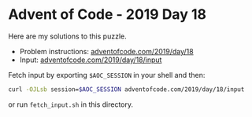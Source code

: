 # Advent of Code - 2019 Day 18
Here are my solutions to this puzzle.

* Problem instructions: [adventofcode.com/2019/day/18](https://adventofcode.com/2019/day/18)
* Input: [adventofcode.com/2019/day/18/input](https://adventofcode.com/2019/day/18/input)

Fetch input by exporting `$AOC_SESSION` in your shell and then:
```bash
curl -OJLsb session=$AOC_SESSION adventofcode.com/2019/day/18/input
```

or run `fetch_input.sh` in this directory.
